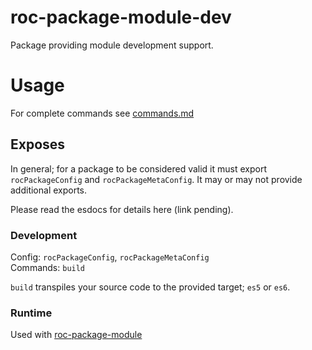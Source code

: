 # roc-package-module-dev
Package providing module development support.  

# Usage
For complete commands see [commands.md](https://github.com/rocjs/roc-package-module/blog/master/dev/docs/Commands.md)

## Exposes
In general; for a package to be considered valid it must export `rocPackageConfig` and `rocPackageMetaConfig`. It may or may not provide additional exports.

Please read the esdocs for details here (link pending).

### Development
Config: `rocPackageConfig`, `rocPackageMetaConfig`  
Commands: `build`  

`build` transpiles your source code to the provided target; `es5` or `es6`.

### Runtime
Used with [roc-package-module](https://github.com/rocjs/roc-package-module/blog/master/README.md)
